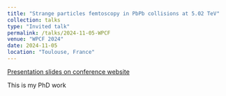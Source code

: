 ```yaml
---
title: "Strange particles femtoscopy in PbPb collisions at 5.02 TeV"
collection: talks
type: "Invited talk"
permalink: /talks/2024-11-05-WPCF
venue: "WPCF 2024"
date: 2024-11-05
location: "Toulouse, France"
---
```

[Presentation slides on conference website](https://indico.in2p3.fr/event/32030/contributions/145043/)

This is my PhD work
